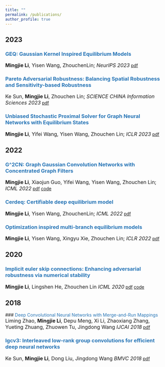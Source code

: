 ```yaml
---
title: ""
permalink: /publications/
author_profile: true
---
```


<h2 id='2023'>2023</h2>

### <span style="color:rgb(39, 117, 182)">GEQ: Gaussian Kernel Inspired Equilibrium Models</span>
<font size="3"><b>Mingjie Li</b>, Yisen Wang, ZhouchenLin;
<i>NeurIPS 2023</i></font>
<a href="" class="btn--paper" target="_blank">pdf</a>

### <span style="color:rgb(39, 117, 182)">Pareto Adversarial Robustness: Balancing Spatial Robustness and Sensitivity-based Robustness</span>
<font size="3">Ke Sun, <b>Mingjie Li</b>, Zhouchen Lin;
<i>SCIENCE CHINA Information Sciences 2023</i></font>
<a href="https://arxiv.org/pdf/2111.01996.pdf" class="btn--paper" target="_blank">pdf</a>

### <span style="color:rgb(39, 117, 182)">Unbiased Stochastic Proximal Solver for Graph Neural Networks with Equilibrium States</span>
<font size="3"><b>Mingjie Li</b>, Yifei Wang, Yisen Wang, Zhouchen Lin;
<i>ICLR 2023</i></font>
<a href="https://openreview.net/pdf?id=j3cUWIMsFBN" class="btn--paper" target="_blank">pdf</a>

<h2 id='2022'>2022</h2>

### <span style="color:rgb(39, 117, 182)">G^2CN: Graph Gaussian Convolution Networks with Concentrated Graph Filters</span>
<font size="3"><b>Mingjie Li</b>, Xiaojun Guo, Yifei Wang, Yisen Wang, Zhouchen Lin;
<i>ICML 2022</i></font>
<a href="https://proceedings.mlr.press/v162/li22h/li22h.pdf" class="btn--paper" target="_blank">pdf</a>
<a href="https://github.com/homles11/G2CN" class="btn--code" target="_blank">code</a>

### <span style="color:rgb(39, 117, 182)">Cerdeq: Certifiable deep equilibrium model</span>
<font size="3"><b>Mingjie Li</b>, Yisen Wang, ZhouchenLin;
<i>ICML 2022</i></font>
<a href="https://proceedings.mlr.press/v162/li22t/li22t.pdf" class="btn--paper" target="_blank">pdf</a>
### <span style="color:rgb(39, 117, 182)">Optimization inspired multi-branch equilibrium models</span>
<font size="3"><b>Mingjie Li</b>, Yisen Wang, Xingyu Xie, Zhouchen Lin;
<i>ICLR 2022</i></font>
<a href="https://openreview.net/pdf?id=nbC8iTTXIrk" class="btn--paper" target="_blank">pdf</a>

<h2 id='2020'>2020</h2>

### <span style="color:rgb(39, 117, 182)">Implicit euler skip connections: Enhancing adversarial robustness via numerical stability</span>
<font size="3"><b>Mingjie Li</b>, Lingshen He, Zhouchen Lin
<i>ICML 2020</i></font>
<a href="https://proceedings.mlr.press/v162/li22h/li22h.pdf" class="btn--paper" target="_blank">pdf</a>
<a href="https://github.com/homles11/IE-ResNet" class="btn--code" target="_blank">code</a>

<h2 id='2018'>2018</h2>
### <span style="color:rgb(39, 117, 182)">Deep Convolutional Neural Networks with Merge-and-Run Mappings</span>
<font size="3">Liming Zhao, <b>Mingjie Li</b>, Depu Meng, Xi Li, Zhaoxiang Zhang, Yueting Zhuang, Zhuowen Tu, Jingdong Wang
<i>IJCAI 2018</i></font>
<a href="https://proceedings.mlr.press/v162/li22h/li22h.pdf" class="btn--paper" target="_blank">pdf</a>


### <span style="color:rgb(39, 117, 182)">Igcv3: Interleaved low-rank group convolutions for efficient deep neural networks</span>
<font size="3">Ke Sun, <b>Mingjie Li</b>, Dong Liu, Jingdong Wang
<i>BMVC 2018</i></font>
<a href="https://proceedings.mlr.press/v162/li22h/li22h.pdf" class="btn--paper" target="_blank">pdf</a>
